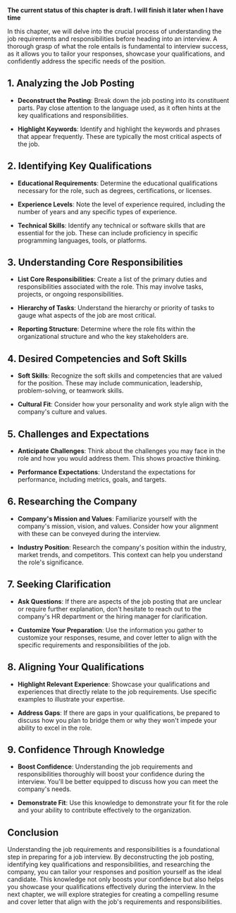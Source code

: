 **The current status of this chapter is draft. I will finish it later when I have time**

In this chapter, we will delve into the crucial process of understanding the job requirements and responsibilities before heading into an interview. A thorough grasp of what the role entails is fundamental to interview success, as it allows you to tailor your responses, showcase your qualifications, and confidently address the specific needs of the position.

**1. Analyzing the Job Posting**
--------------------------------

* **Deconstruct the Posting**: Break down the job posting into its constituent parts. Pay close attention to the language used, as it often hints at the key qualifications and responsibilities.

* **Highlight Keywords**: Identify and highlight the keywords and phrases that appear frequently. These are typically the most critical aspects of the job.

**2. Identifying Key Qualifications**
-------------------------------------

* **Educational Requirements**: Determine the educational qualifications necessary for the role, such as degrees, certifications, or licenses.

* **Experience Levels**: Note the level of experience required, including the number of years and any specific types of experience.

* **Technical Skills**: Identify any technical or software skills that are essential for the job. These can include proficiency in specific programming languages, tools, or platforms.

**3. Understanding Core Responsibilities**
------------------------------------------

* **List Core Responsibilities**: Create a list of the primary duties and responsibilities associated with the role. This may involve tasks, projects, or ongoing responsibilities.

* **Hierarchy of Tasks**: Understand the hierarchy or priority of tasks to gauge what aspects of the job are most critical.

* **Reporting Structure**: Determine where the role fits within the organizational structure and who the key stakeholders are.

**4. Desired Competencies and Soft Skills**
-------------------------------------------

* **Soft Skills**: Recognize the soft skills and competencies that are valued for the position. These may include communication, leadership, problem-solving, or teamwork skills.

* **Cultural Fit**: Consider how your personality and work style align with the company's culture and values.

**5. Challenges and Expectations**
----------------------------------

* **Anticipate Challenges**: Think about the challenges you may face in the role and how you would address them. This shows proactive thinking.

* **Performance Expectations**: Understand the expectations for performance, including metrics, goals, and targets.

**6. Researching the Company**
------------------------------

* **Company's Mission and Values**: Familiarize yourself with the company's mission, vision, and values. Consider how your alignment with these can be conveyed during the interview.

* **Industry Position**: Research the company's position within the industry, market trends, and competitors. This context can help you understand the role's significance.

**7. Seeking Clarification**
----------------------------

* **Ask Questions**: If there are aspects of the job posting that are unclear or require further explanation, don't hesitate to reach out to the company's HR department or the hiring manager for clarification.

* **Customize Your Preparation**: Use the information you gather to customize your responses, resume, and cover letter to align with the specific requirements and responsibilities of the job.

**8. Aligning Your Qualifications**
-----------------------------------

* **Highlight Relevant Experience**: Showcase your qualifications and experiences that directly relate to the job requirements. Use specific examples to illustrate your expertise.

* **Address Gaps**: If there are gaps in your qualifications, be prepared to discuss how you plan to bridge them or why they won't impede your ability to excel in the role.

**9. Confidence Through Knowledge**
-----------------------------------

* **Boost Confidence**: Understanding the job requirements and responsibilities thoroughly will boost your confidence during the interview. You'll be better equipped to discuss how you can meet the company's needs.

* **Demonstrate Fit**: Use this knowledge to demonstrate your fit for the role and your ability to contribute effectively to the organization.

**Conclusion**
--------------

Understanding the job requirements and responsibilities is a foundational step in preparing for a job interview. By deconstructing the job posting, identifying key qualifications and responsibilities, and researching the company, you can tailor your responses and position yourself as the ideal candidate. This knowledge not only boosts your confidence but also helps you showcase your qualifications effectively during the interview. In the next chapter, we will explore strategies for creating a compelling resume and cover letter that align with the job's requirements and responsibilities.
